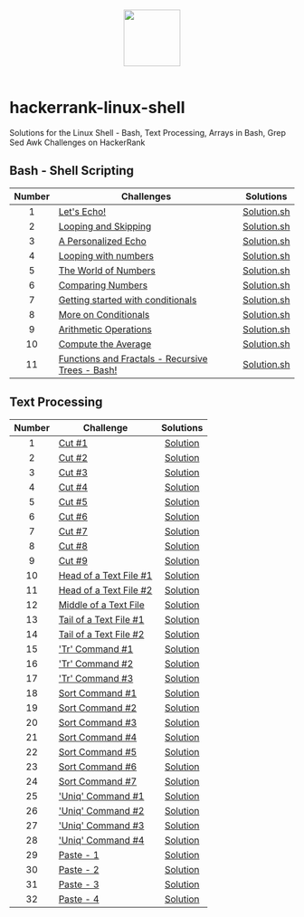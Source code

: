 <p align="center">  
	<br>
	<a href="https://www.hackerrank.com/Thomas_George_T">
        <img height=100 src="https://hrcdn.net/community-frontend/assets/brand/logo-new-white-green-a5cb16e0ae.svg"> 
    	</a>
	<br>
	<br>
</p>

# hackerrank-linux-shell

Solutions for the Linux Shell - Bash, Text Processing, Arrays in Bash, Grep Sed Awk Challenges on HackerRank

## Bash - Shell Scripting

| Number | Challenges                                                                                                                            |                                          Solutions                                          |
| :----: | ------------------------------------------------------------------------------------------------------------------------------------- | :-----------------------------------------------------------------------------------------: |
|   1    | [Let's Echo!](https://www.hackerrank.com/challenges/bash-tutorials-lets-echo/problem)                                                 |                          [Solution.sh](SHELL/Let's%20Echo/echo.sh)                          |
|   2    | [Looping and Skipping](https://www.hackerrank.com/challenges/bash-tutorials---looping-and-skipping/problem)                           |                    [Solution.sh](SHELL/Looping%20and%20Skipping/for.sh)                     |
|   3    | [A Personalized Echo](https://www.hackerrank.com/challenges/bash-tutorials---a-personalized-echo/problem)                             |              [Solution.sh](SHELL/A%20Personalized%20Echo/personalized-echo.sh)              |
|   4    | [Looping with numbers](https://www.hackerrank.com/challenges/bash-tutorials---looping-with-numbers/problem)                           |                    [Solution.sh](SHELL/Looping%20with%20Numbers/for.sh)                     |
|   5    | [The World of Numbers](https://www.hackerrank.com/challenges/bash-tutorials---the-world-of-numbers/problem)                           |                [Solution.sh](SHELL/The%20World%20of%20Numbers/operators.sh)                 |
|   6    | [Comparing Numbers](https://www.hackerrank.com/challenges/bash-tutorials---comparing-numbers/problem)                                 |                     [Solution.sh](SHELL/Comparing%20Numbers/compare.sh)                     |
|   7    | [Getting started with conditionals](https://www.hackerrank.com/challenges/bash-tutorials---getting-started-with-conditionals/problem) |        [Solution.sh](SHELL/Getting%20Started%20with%20Conditionals/conditionals.sh)         |
|   8    | [More on Conditionals](https://www.hackerrank.com/challenges/bash-tutorials---more-on-conditionals/problem)                           |                [Solution.sh](SHELL/More%20on%20Conditionals/conditionals.sh)                |
|   9    | [Arithmetic Operations](https://www.hackerrank.com/challenges/bash-tutorials---arithmetic-operations/problem)                         |            [Solution.sh](SHELL/Arithmetic%20Operations/arithmetic-operators.sh)             |
|   10   | [Compute the Average](https://www.hackerrank.com/challenges/bash-tutorials---compute-the-average/problem)                             |                   [Solution.sh](SHELL/Compute%20the%20Average/average.sh)                   |
|   11   | [Functions and Fractals - Recursive Trees - Bash!](https://www.hackerrank.com/challenges/fractal-trees-all/problem)                   | [Solution.sh](SHELL/Functions%20and%20Fractals%20-%20Recursive%20Trees%20-%20Bash!/tree.sh) |

## Text Processing

| Number | Challenge                                                                                                                   |                          Solutions                          |
| :----: | --------------------------------------------------------------------------------------------------------------------------- | :---------------------------------------------------------: |
|   1    | [Cut #1](https://www.hackerrank.com/challenges/text-processing-cut-1/problem)                                               |             [Solution](TEXT/Cut%20%231/cut.sh)              |
|   2    | [Cut #2](https://www.hackerrank.com/challenges/text-processing-cut-2/problem)                                               |             [Solution](TEXT/Cut%20%232/cut.sh)              |
|   3    | [Cut #3](https://www.hackerrank.com/challenges/text-processing-cut-3/problem)                                               |             [Solution](TEXT/Cut%20%233/cut.sh)              |
|   4    | [Cut #4](https://www.hackerrank.com/challenges/text-processing-cut-4/problem)                                               |             [Solution](TEXT/Cut%20%234/cut.sh)              |
|   5    | [Cut #5](https://www.hackerrank.com/challenges/text-processing-cut-5/problem)                                               |             [Solution](TEXT/Cut%20%235/cut.sh)              |
|   6    | [Cut #6](https://www.hackerrank.com/challenges/text-processing-cut-6/problem)                                               |             [Solution](TEXT/Cut%20%236/cut.sh)              |
|   7    | [Cut #7](https://www.hackerrank.com/challenges/text-processing-cut-7/problem)                                               |             [Solution](TEXT/Cut%20%237/cut.sh)              |
|   8    | [Cut #8](https://www.hackerrank.com/challenges/text-processing-cut-8/problem)                                               |             [Solution](TEXT/Cut%20%238/cut.sh)              |
|   9    | [Cut #9](https://www.hackerrank.com/challenges/text-processing-cut-9/problem)                                               |             [Solution](TEXT/Cut%20%239/cut.sh)              |
|   10   | [Head of a Text File #1](https://www.hackerrank.com/challenges/text-processing-head-1/problem)                              | [Solution](TEXT/Head%20of%20a%20Text%20File%20%231/head.sh) |
|   11   | [Head of a Text File #2](https://www.hackerrank.com/challenges/text-processing-head-2/problem)                              | [Solution](TEXT/Head%20of%20a%20Text%20File%20%232/head.sh) |
|   12   | [Middle of a Text File](https://www.hackerrank.com/challenges/text-processing-in-linux---the-middle-of-a-text-file/problem) |  [Solution](TEXT/Middle%20of%20a%20Text%20File/middle.sh)   |
|   13   | [Tail of a Text File #1](https://www.hackerrank.com/challenges/text-processing-tail-1/problem)                              | [Solution](TEXT/Tail%20of%20a%20Text%20File%20%231/tail.sh) |
|   14   | [Tail of a Text File #2](https://www.hackerrank.com/challenges/text-processing-tail-2/problem)                              | [Solution](TEXT/Tail%20of%20a%20Text%20File%20%232/tail.sh) |
|   15   | ['Tr' Command #1](https://www.hackerrank.com/challenges/text-processing-tr-1/problem)                                       |         [Solution](TEXT/TR%20Command%20%231/tr.sh)          |
|   16   | ['Tr' Command #2](https://www.hackerrank.com/challenges/text-processing-tr-2/problem)                                       |         [Solution](TEXT/TR%20Command%20%232/tr.sh)          |
|   17   | ['Tr' Command #3](https://www.hackerrank.com/challenges/text-processing-tr-3/problem)                                       |         [Solution](TEXT/TR%20Command%20%233/tr.sh)          |
|   18   | [Sort Command #1](https://www.hackerrank.com/challenges/text-processing-sort-1/problem)                                     |       [Solution](TEXT/Sort%20Command%20%231/sort.sh)        |
|   19   | [Sort Command #2](https://www.hackerrank.com/challenges/text-processing-sort-2/problem)                                     |       [Solution](TEXT/Sort%20Command%20%232/sort.sh)        |
|   20   | [Sort Command #3](https://www.hackerrank.com/challenges/text-processing-sort-3/problem)                                     |       [Solution](TEXT/Sort%20Command%20%233/sort.sh)        |
|   21   | [Sort Command #4](https://www.hackerrank.com/challenges/text-processing-sort-4/problem)                                     |       [Solution](TEXT/Sort%20Command%20%234/sort.sh)        |
|   22   | [Sort Command #5](https://www.hackerrank.com/challenges/text-processing-sort-5/problem)                                     |       [Solution](TEXT/Sort%20Command%20%235/sort.sh)        |
|   23   | [Sort Command #6](https://www.hackerrank.com/challenges/text-processing-sort-6/problem)                                     |       [Solution](TEXT/Sort%20Command%20%236/sort.sh)        |
|   24   | [Sort Command #7](https://www.hackerrank.com/challenges/text-processing-sort-7/problem)                                     |       [Solution](TEXT/Sort%20Command%20%237/sort.sh)        |
|   25   | ['Uniq' Command #1](https://www.hackerrank.com/challenges/text-processing-in-linux-the-uniq-command-1/problem)              |       [Solution](TEXT/Uniq%20Command%20%231/uniq.sh)        |
|   26   | ['Uniq' Command #2](https://www.hackerrank.com/challenges/text-processing-in-linux-the-uniq-command-2/problem)              |       [Solution](TEXT/Uniq%20Command%20%232/uniq.sh)        |
|   27   | ['Uniq' Command #3](https://www.hackerrank.com/challenges/text-processing-in-linux-the-uniq-command-3/problem)              |       [Solution](TEXT/Uniq%20Command%20%233/uniq.sh)        |
|   28   | ['Uniq' Command #4](https://www.hackerrank.com/challenges/text-processing-in-linux-the-uniq-command-4/problem)              |       [Solution](TEXT/Uniq%20Command%20%234/uniq.sh)        |
|   29   | [Paste - 1](https://www.hackerrank.com/challenges/paste-1/problem)                                                          |           [Solution](TEXT/Paste%20-%201/paste.sh)           |
|   30   | [Paste - 2](https://www.hackerrank.com/challenges/paste-2/problem)                                                          |           [Solution](TEXT/Paste%20-%202/paste.sh)           |
|   31   | [Paste - 3](https://www.hackerrank.com/challenges/paste-3/problem)                                                          |           [Solution](TEXT/Paste%20-%203/paste.sh)           |
|   32   | [Paste - 4](https://www.hackerrank.com/challenges/paste-4/problem)                                                          |           [Solution](TEXT/Paste%20-%204/paste.sh)           |
